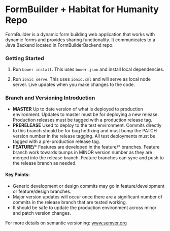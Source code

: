 FormBuilder + Habitat for Humanity Repo
===========

FormBuilder is a dynamic form building web application that works with dynamic forms and provides sharing functionality. It communicates to a Java Backend located in FormBuilderBackend repo.

### Getting Started
1. Run `bower install`. This uses `bower.json` and install local dependencies.

2. Run `ionic serve`. This uses `ionic.xml` and will serve as local node server. Live updates when you make changes to the code.

### Branch and Versioning Introduction
- **MASTER** Up to date version of what is deployed to production environment. Updates to master must be for deploying a new release. Production releases must be tagged with a production release tag.
- **PRERELEASE** Used to deploy to the test environment. Commits directly to this branch should be for bug hotfixing and must bump the PATCH version number in the release tagging. All test deployments must be tagged with a pre-production release tag.
- **FEATURE/*** Features are developed in the feature/* branches. Feature branch work towards bumps in MINOR version number as they are merged into the release branch. Feature branches can sync and push to the release branch as needed.

#### Key Points:
- Generic development or design commits may go in feature/development or feature/design branches.
- Major version updates will occur once there are a significant number of commits in the release branch that are tested working.
- It should be safe to update the production environment across minor and patch version changes.

For more details on semantic versioning: www.semver.org
